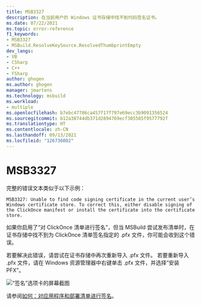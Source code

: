 ```yaml
---
title: MSB3327
description: 在当前用户的 Windows 证书存储中找不到代码签名证书。
ms.date: 07/22/2021
ms.topic: error-reference
f1_keywords:
- MSB3327
- MSBuild.ResolveKeySource.ResolvedThumbprintEmpty
dev_langs:
- VB
- CSharp
- C++
- FSharp
author: ghogen
ms.author: ghogen
manager: jmartens
ms.technology: msbuild
ms.workload:
- multiple
ms.openlocfilehash: b7ebc47786ca457f17f797e69ecc3b9091356524
ms.sourcegitcommit: b12a38744db371d2894769ecf305585f9577792f
ms.translationtype: HT
ms.contentlocale: zh-CN
ms.lasthandoff: 09/13/2021
ms.locfileid: "126736002"
---
```

# <a name="msb3327"></a>MSB3327

完整的错误文本类似于以下示例：

```output
MSB3327: Unable to find code signing certificate in the current user’s Windows certificate store. To correct this, either disable signing of the ClickOnce manifest or install the certificate into the certificate store.
```

如果你启用了“对 ClickOnce 清单进行签名”，但当 MSBuild 尝试发布清单时，在证书存储中找不到为 ClickOnce 清单签名指定的 .pfx 文件，你可能会收到这个错误。

若要解决此错误，请尝试在证书存储中再次重新导入 .pfx 文件。 若要重新导入 .pfx 文件，请在 Windows 资源管理器中右键单击 .pfx 文件，并选择“安装 PFX”。

![“签名”选项卡的屏幕截图](media/msb3327/signing-install-pfx.png)

请参阅[如何：对应用程序和部署清单进行签名](../../ide/how-to-sign-application-and-deployment-manifests.md)。
